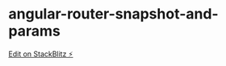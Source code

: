 # angular-router-snapshot-and-params

[Edit on StackBlitz ⚡️](https://stackblitz.com/edit/angular-router-snapshot-and-params-yakov-tc61jr)